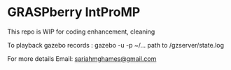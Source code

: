 # GRASPberry IntProMP

This repo is WIP for coding enhancement, cleaning

To playback gazebo records : gazebo -u -p ~/... path to /gzserver/state.log

For more details Email: sariahmghames@gmail.com


